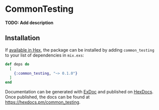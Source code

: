 # CommonTesting

**TODO: Add description**

## Installation

If [available in Hex](https://hex.pm/docs/publish), the package can be installed
by adding `common_testing` to your list of dependencies in `mix.exs`:

```elixir
def deps do
  [
    {:common_testing, "~> 0.1.0"}
  ]
end
```

Documentation can be generated with
[ExDoc](https://github.com/elixir-lang/ex_doc) and published on
[HexDocs](https://hexdocs.pm). Once published, the docs can be found at
<https://hexdocs.pm/common_testing>.
